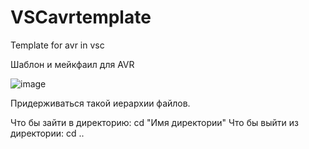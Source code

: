 # VSCavrtemplate
Template for avr in vsc

Шаблон и мейкфаил для AVR


![image](https://github.com/BPAH/VSCavrtemplate/assets/1846215/9cb2a594-6131-402f-bb01-eb083495a41c)

Придерживаться такой иерархии файлов.

Что бы зайти в директорию: cd "Имя директории"
Что бы выйти из директории: cd ..
